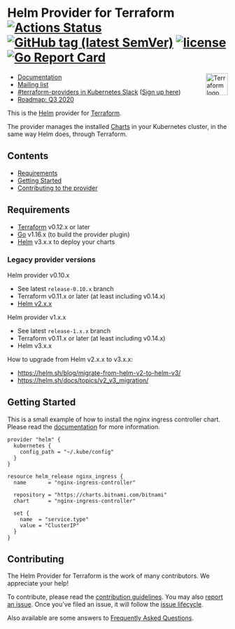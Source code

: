 Helm Provider for Terraform
[![Actions Status](https://github.com/hashicorp/terraform-provider-helm/workflows/tests/badge.svg)](https://github.com/hashicorp/terraform-provider-helm/actions)
[![GitHub tag (latest SemVer)](https://img.shields.io/github/v/tag/hashicorp/terraform-provider-helm?label=release)](https://github.com/hashicorp/terraform-provider-helm/releases)
[![license](https://img.shields.io/github/license/hashicorp/terraform-provider-helm.svg)]()
[![Go Report Card](https://goreportcard.com/badge/github.com/hashicorp/terraform-provider-helm)](https://goreportcard.com/report/github.com/hashicorp/terraform-provider-helm)
===========================
<a href="https://terraform.io">
    <img src="https://cdn.rawgit.com/hashicorp/terraform-website/master/content/source/assets/images/logo-hashicorp.svg" alt="Terraform logo" title="Terrafpr," align="right" height="50" />
</a>

- [Documentation](https://www.terraform.io/docs/providers/helm/index.html)
- [Mailing list](http://groups.google.com/group/terraform-tool)
- [#terraform-providers in Kubernetes Slack](https://kubernetes.slack.com/messages/CJY6ATQH4) ([Sign up here](http://slack.k8s.io/))
- [Roadmap: Q3 2020](_about/ROADMAP.md)

This is the [Helm](https://github.com/kubernetes/helm) provider for [Terraform](https://www.terraform.io/).

The provider manages the installed [Charts](https://github.com/helm/charts) in your Kubernetes cluster, in the same way Helm does, through Terraform.


## Contents

* [Requirements](#requirements)
* [Getting Started](#getting-started)
* [Contributing to the provider](#contributing)

## Requirements

-	[Terraform](https://www.terraform.io/downloads.html) v0.12.x or later
-	[Go](https://golang.org/doc/install) v1.16.x (to build the provider plugin)
-   [Helm](https://github.com/helm/helm/releases) v3.x.x to deploy your charts

### Legacy provider versions

Helm provider v0.10.x
-	See latest `release-0.10.x` branch
-	Terraform v0.11.x or later (at least including v0.14.x)
-	[Helm v2.x.x](https://v2.helm.sh/)

Helm provider v1.x.x
-	See latest `release-1.x.x` branch
-	Terraform v0.11.x or later (at least including v0.14.x)
-	Helm v3.x.x

How to upgrade from Helm v2.x.x to v3.x.x:
-	https://helm.sh/blog/migrate-from-helm-v2-to-helm-v3/
-	https://helm.sh/docs/topics/v2_v3_migration/

## Getting Started

This is a small example of how to install the nginx ingress controller chart. Please read the [documentation](https://www.terraform.io/docs/providers/helm/index.html) for more
information.

```hcl
provider "helm" {
  kubernetes {
    config_path = "~/.kube/config"
  }
}

resource helm_release nginx_ingress {
  name       = "nginx-ingress-controller"

  repository = "https://charts.bitnami.com/bitnami"
  chart      = "nginx-ingress-controller"

  set {
    name  = "service.type"
    value = "ClusterIP"
  }
}
```

## Contributing

The Helm Provider for Terraform is the work of many contributors. We appreciate your help!

To contribute, please read the [contribution guidelines](_about/CONTRIBUTING.md). You may also [report an issue](https://github.com/hashicorp/terraform-provider-helm/issues/new/choose). Once you've filed an issue, it will follow the [issue lifecycle](_about/ISSUES.md).

Also available are some answers to [Frequently Asked Questions](_about/FAQ.md).
